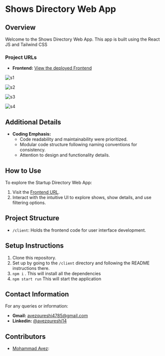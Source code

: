 # Shows Directory Web App

## Overview
Welcome to the Shows Directory Web App. This app is built using the React JS and Tailwind CSS

### Project URLs
- **Frontend:** [View the deployed Frontend](https://avez-quadb.netlify.app/)

![s1](https://github.com/avezqureshi14/avez-quadb/assets/95353195/08652a50-d755-4652-8794-f6abe0943a1a)

![s2](https://github.com/avezqureshi14/avez-quadb/assets/95353195/d7942cd0-1927-46b7-8daf-92574b00efd6)

![s3](https://github.com/avezqureshi14/avez-quadb/assets/95353195/1a488818-203c-40ae-9c5b-06c5fc77b0c7)

![s4](https://github.com/avezqureshi14/avez-quadb/assets/95353195/a58fcd64-fe8b-452d-b051-93a2fef5c669)


## Additional Details
- **Coding Emphasis:**
  - Code readability and maintainability were prioritized.
  - Modular code structure following naming conventions for consistency.
  - Attention to design and functionality details.

## How to Use
To explore the Startup Directory Web App:
1. Visit the [Frontend URL](https://avez-quadb.netlify.app/).
2. Interact with the intuitive UI to explore shows, show details, and use filtering options.

## Project Structure

- `/client`: Holds the frontend code for user interface development.

## Setup Instructions

1. Clone this repository.
2. Set up by going to the `/client` directory and following the README instructions there.
3. `npm i` . This will install all the dependencies
4. `npm start run` This will start the application

## Contact Information
For any queries or information:
- **Gmail:** avezqureshi4785@gmail.com
- **Linkedin:** [@avezqureshi14](https://www.linkedin.com/in/avezqureshi14/)

## Contributors

- [Mohammad Avez](https://github.com/avezqureshi14): 
